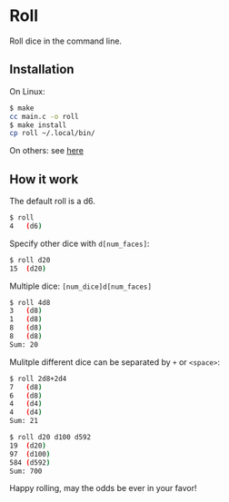 # Roll

Roll dice in the command line.

## Installation

On Linux:

```bash
$ make
cc main.c -o roll
$ make install
cp roll ~/.local/bin/
```

On others: see [here](https://fedoraproject.org/workstation/)

## How it work

The default roll is a d6.

```bash
$ roll
4	(d6)
```

Specify other dice with `d[num_faces]`:

```bash
$ roll d20
15	(d20)
```

Multiple dice: `[num_dice]d[num_faces]`

```bash
$ roll 4d8
3	(d8)
1	(d8)
8	(d8)
8	(d8)
Sum: 20
```

Mulitple different dice can be separated by `+` or `<space>`:

```bash
$ roll 2d8+2d4
7	(d8)
6	(d8)
4	(d4)
4	(d4)
Sum: 21

$ roll d20 d100 d592
19	(d20)
97	(d100)
584	(d592)
Sum: 700
```

Happy rolling, may the odds be ever in your favor!
